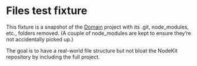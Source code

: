 # Files test fixture

This fixture is a snapshot of the [Domain](https://github.com/small-tech/domain) project with its .git, node_modules, etc., folders removed. (A couple of node_modules are kept to ensure they’re not accidentally picked up.)

The goal is to have a real-world file structure but not bloat the NodeKit repository by including the full project.
